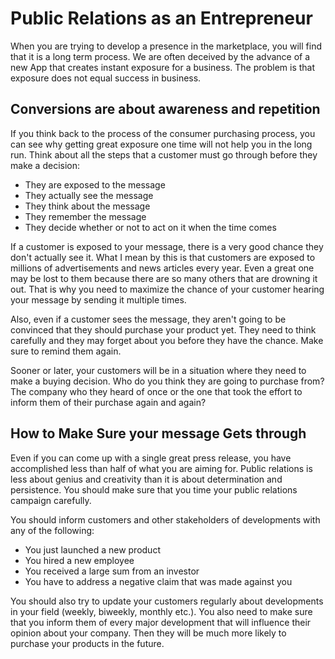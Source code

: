 # Public Relations as an Entrepreneur

When you are trying to develop a presence in the marketplace, you will find that it is a long term process. We are often deceived by the advance of a new App that creates instant exposure for a business. The problem is that exposure does not equal success in business.

## Conversions are about awareness and repetition

If you think back to the process of the consumer purchasing process, you can see why getting great exposure one time will not help you in the long run.  Think about all the steps that a customer must go through before they make a decision:

- They are exposed to the message
- They actually see the message
- They think about the message
- They remember the message
- They decide whether or not to act on it when the time comes

If a customer is exposed to your message, there is a very good chance they don't actually see it. What I mean by this is that customers are exposed to millions of advertisements and news articles every year. Even a great one may be lost to them because there are so many others that are drowning it out. That is why you need to maximize the chance of your customer hearing your message by sending it multiple times.

Also, even if a customer sees the message, they aren't going to be convinced that they should purchase your product yet. They need to think carefully and they may forget about you before they have the chance. Make sure to remind them again.

Sooner or later, your customers will be in a situation where they need to make a buying decision. Who do you think they are going to purchase from? The company who they heard of once or the one that took the effort to inform them of their purchase again and again?

## How to Make Sure your message Gets through

Even if you can come up with a single great press release, you have accomplished less than half of what you are aiming for.  Public relations is less about genius and creativity than it is about determination and persistence.  You should make sure that you time your public relations campaign carefully.

You should inform customers and other stakeholders of developments with any of the following:

- You just launched a new product
- You hired a new employee
- You received a large sum from an investor
- You have to address a negative claim that was made against you

You should also try to update your customers regularly about developments in your field (weekly, biweekly, monthly etc.). You also need to make sure that you inform them of every major development that will influence their opinion about your company. Then they will be much more likely to purchase your products in the future.
